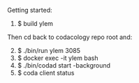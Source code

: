 
Getting started:

1. $ build ylem

Then cd back to codacology repo root and:

2. $ ./bin/run ylem 3085
3. $ docker exec -it ylem bash
4. $ ./bin/codad start -background
5. $ coda client status
